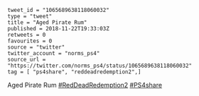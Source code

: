 ```
tweet_id = "1065689638118060032"
type = "tweet"
title = "Aged Pirate Rum"
published = 2018-11-22T19:33:03Z
retweets = 0
favourites = 0
source = "twitter"
twitter_account = "norms_ps4"
source_url = "https://twitter.com/norms_ps4/status/1065689638118060032"
tag = [ "ps4share", "reddeadredemption2",]
```

Aged Pirate Rum [#RedDeadRedemption2](/tags/reddeadredemption2/) [#PS4share](/tags/ps4share/)

<p class='image'><img src='http://mnf.m17s.net/2018/11/22/DsoXE3GXcAA6d4K.jpg' alt=''></p>

